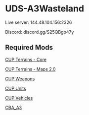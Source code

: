 # UDS-A3Wasteland

Live server: 144.48.104.156:2326

Discord: discord.gg/S25QBgb47y

## Required Mods
[CUP Terrains - Core](https://steamcommunity.com/workshop/filedetails/?id=583496184)

[CUP Terrains - Maps 2.0](https://steamcommunity.com/sharedfiles/filedetails/?id=1981964169)

[CUP Weapons](https://steamcommunity.com/sharedfiles/filedetails/?id=497660133)

[CUP Units](https://steamcommunity.com/sharedfiles/filedetails/?id=497661914)

[CUP Vehicles](https://steamcommunity.com/sharedfiles/filedetails/?id=541888371)

[CBA_A3](https://steamcommunity.com/sharedfiles/filedetails/?id=450814997)
